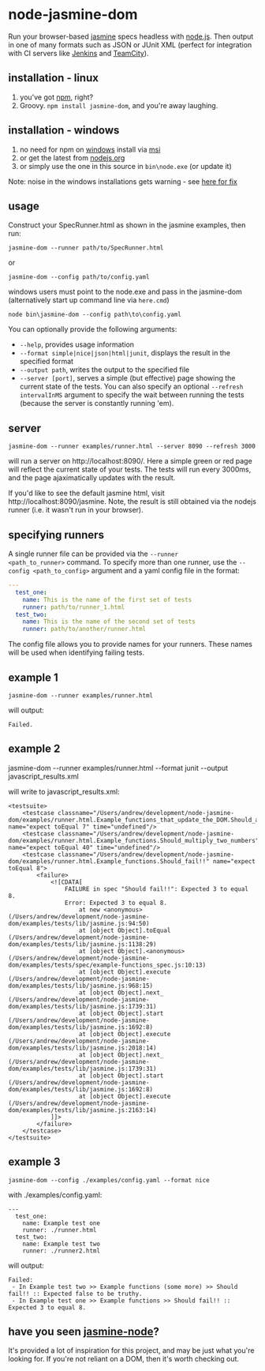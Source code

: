 node-jasmine-dom
================

Run your browser-based [jasmine][1] specs headless with [node.js][2]. Then 
output in one of many formats such as JSON or JUnit XML (perfect
for integration with CI servers like [Jenkins][3] and [TeamCity][9]).

installation - linux
--------------------
1. you've got [npm][4], right?
2. Groovy. <code>npm install jasmine-dom</code>, and you're away laughing.

installation - windows
----------------------
1. no need for npm on [windows][6] install via [msi][7] 
2. or get the latest from [nodejs.org][8]
3. or simply use the one in this source in <code>bin\node.exe</code> (or update it)

Note: noise in the windows installations gets warning - see [here for fix][9]

usage
-----
Construct your SpecRunner.html as shown in the jasmine examples,
then run:

    jasmine-dom --runner path/to/SpecRunner.html

or

    jasmine-dom --config path/to/config.yaml

windows users must point to the node.exe and pass in the jasmine-dom (alternatively start up command line via <code>here.cmd</code>)
			
    node bin\jasmine-dom --config path\to\config.yaml
			
You can optionally provide the following arguments:

 * <code>--help</code>, provides usage information
 * <code>--format simple|nice|json|html|junit</code>, displays the result in the specified format
 * <code>--output path</code>, writes the output to the specified file
 * <code>--server [port]</code>, serves a simple (but effective) page showing the current state
                                 of the tests. You can also specify an optional <code>--refresh
                                 intervalInMS</code> argument to specify the wait between running
                                 the tests (because the server is constantly running 'em).

server
------

    jasmine-dom --runner examples/runner.html --server 8090 --refresh 3000

will run a server on http://localhost:8090/. Here a simple green or red page will reflect the current state
of your tests. The tests will run every 3000ms, and the page ajaximatically updates with the result.

If you'd like to see the default jasmine html, visit http://localhost:8090/jasmine. Note, the result is still
obtained via the nodejs runner (i.e. it wasn't run in your browser).

specifying runners
------------------
A single runner file can be provided via the <code>--runner <path_to_runner></code> command. To specify more than one
runner, use the <code>--config <path_to_config></code> argument and a yaml config file in the format:

```yaml
---
  test_one:
    name: This is the name of the first set of tests
    runner: path/to/runner_1.html
  test_two:
    name: This is the name of the second set of tests
    runner: path/to/another/runner.html
```

The config file allows you to provide names for your runners. These names will be used when identifying failing tests.

example 1
---------
    jasmine-dom --runner examples/runner.html

will output:

    Failed.

example 2
---------

   jasmine-dom --runner examples/runner.html --format junit --output javascript_results.xml
    
will write to javascript_results.xml:

    <testsuite>
        <testcase classname="/Users/andrew/development/node-jasmine-dom/examples/runner.html.Example_functions_that_update_the_DOM.Should_add_two_numbers" name="expect toEqual 7" time="undefined"/>
        <testcase classname="/Users/andrew/development/node-jasmine-dom/examples/runner.html.Example_functions.Should_multiply_two_numbers" name="expect toEqual 40" time="undefined"/>
        <testcase classname="/Users/andrew/development/node-jasmine-dom/examples/runner.html.Example_functions.Should_fail!!" name="expect toEqual 8">
            <failure>
                <![CDATA[
                    FAILURE in spec "Should fail!!": Expected 3 to equal 8.
                    Error: Expected 3 to equal 8.
                        at new <anonymous> (/Users/andrew/development/node-jasmine-dom/examples/tests/lib/jasmine.js:94:50)
                        at [object Object].toEqual (/Users/andrew/development/node-jasmine-dom/examples/tests/lib/jasmine.js:1138:29)
                        at [object Object].<anonymous> (/Users/andrew/development/node-jasmine-dom/examples/tests/spec/example-functions_spec.js:10:13)
                        at [object Object].execute (/Users/andrew/development/node-jasmine-dom/examples/tests/lib/jasmine.js:968:15)
                        at [object Object].next_ (/Users/andrew/development/node-jasmine-dom/examples/tests/lib/jasmine.js:1739:31)
                        at [object Object].start (/Users/andrew/development/node-jasmine-dom/examples/tests/lib/jasmine.js:1692:8)
                        at [object Object].execute (/Users/andrew/development/node-jasmine-dom/examples/tests/lib/jasmine.js:2018:14)
                        at [object Object].next_ (/Users/andrew/development/node-jasmine-dom/examples/tests/lib/jasmine.js:1739:31)
                        at [object Object].start (/Users/andrew/development/node-jasmine-dom/examples/tests/lib/jasmine.js:1692:8)
                        at [object Object].execute (/Users/andrew/development/node-jasmine-dom/examples/tests/lib/jasmine.js:2163:14)
                ]]>
            </failure>
        </testcase>
    </testsuite>

example 3
---------

    jasmine-dom --config ./examples/config.yaml --format nice

with ./examples/config.yaml:

    ---
      test_one:
        name: Example test one
        runner: ./runner.html
      test_two:
        name: Example test two
        runner: ./runner2.html

will output:

    Failed: 
     - In Example test two >> Example functions (some more) >> Should fail!! :: Expected false to be truthy.
     - In Example test one >> Example functions >> Should fail!! :: Expected 3 to equal 8.

have you seen **[jasmine-node][5]**?
------------------------------------
It's provided a lot of inspiration for this project, and may be just what
you're looking for. If you're not reliant on a DOM, then it's worth checking
out.

[1]: http://pivotal.github.com/jasmine/
[2]: http://nodejs.org/
[3]: http://jenkins-ci.org/
[4]: http://npmjs.org/
[5]: https://github.com/mhevery/jasmine-node
[6]: http://icewalker2g.wordpress.com/2011/07/23/node-js-on-windows-who-needs-npm/
[7]: http://code.google.com/p/nodejs-win/downloads/list
[8]: http://nodejs.org/#download
[9]: http://www.jetbrains.com/teamcity/
[10]: http://sixarm.com/about/node_js_socket_io_fix_for_sys_and_util.html
